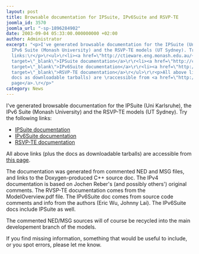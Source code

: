 ```yaml
---
layout: post
title: Browsable documentation for IPSuite, IPv6Suite and RSVP-TE
joomla_id: 3570
joomla_url: "-sp-1896284902"
date: 2003-09-04 05:33:00.000000000 +02:00
author: Administrator
excerpt: "<p>I've generated browsable documentation for the IPSuite (Uni Karlsruhe),\rthe
  IPv6 Suite (Monash University) and the RSVP-TE models (UT Sydney). Try the following
  links:\r</p>\r<ul>\r<li><a href=\"http://ctieware.eng.monash.edu.au/~ctieware/IPv4Suite-doc\"
  target=\"_blank\">IPSuite documentation</a>\r\r<li><a href=\"http://ctieware.eng.monash.edu.au/~ctieware/IPv6Suite-doc\"
  target=\"_blank\">IPv6Suite documentation</a>\r\r<li><a href=\"http://ctieware.eng.monash.edu.au/~ctieware/RSVP-TE-doc\"
  target=\"_blank\">RSVP-TE documentation</a>\r</ul>\r\r<p>All above links (plus the
  docs as downloadable tarballs) are \raccessible from <a href=\"http://ctieware.eng.monash.edu.au/twiki/bin/view/Simulation/\">this
  page</a>.\r</p>"
category: News
---
```

<p>I've generated browsable documentation for the IPSuite (Uni Karlsruhe),the IPv6 Suite (Monash University) and the RSVP-TE models (UT Sydney). Try the following links:</p><ul><li><a href="http://ctieware.eng.monash.edu.au/~ctieware/IPv4Suite-doc" target="_blank">IPSuite documentation</a><li><a href="http://ctieware.eng.monash.edu.au/~ctieware/IPv6Suite-doc" target="_blank">IPv6Suite documentation</a><li><a href="http://ctieware.eng.monash.edu.au/~ctieware/RSVP-TE-doc" target="_blank">RSVP-TE documentation</a></ul><p>All above links (plus the docs as downloadable tarballs) are accessible from <a href="http://ctieware.eng.monash.edu.au/twiki/bin/view/Simulation/">this page</a>.</p><p>The documentation was generated from commented NED and MSG files, and links to the Doxygen-produced C++ source doc. The IPv4 documentation is based on Jochen Reber's (and possiblyothers') original comments. The RVSP-TE documentation comes fromthe ModelOverview.pdf file. The IPv6Suite doc comes fromsource code comments and info from the authors (Eric Wu, Johnny Lai). The IPv6Suite docs include  IPSuite as well. </p><p>The commented NED/MSG sources will of course be recycled into the main developementbranch of the models.</p><p>If you find missing information, something thatwould be useful to include, or you spot errors, please let me know.</p>
